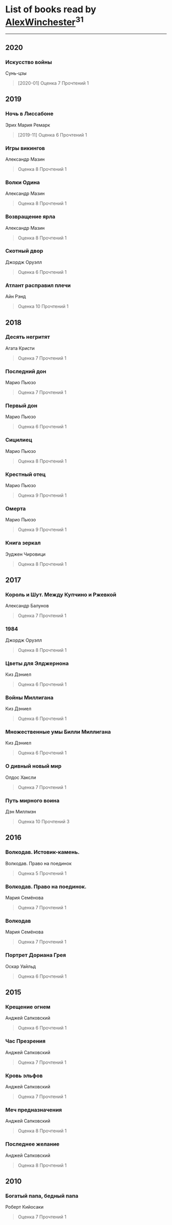 # List of books read by [AlexWinchester](https://www.facebook.com/profile.php?id=2680385415370992)<sup>31</sup>
---

## 2020

### Искусство войны
Сунь-цзы
> [2020-01] Оценка 7
> Прочтений 1



## 2019

### Ночь в Лиссабоне
Эрих Мария Ремарк
> [2019-11] Оценка 6
> Прочтений 1


### Игры викингов
Александр Мазин
> Оценка 8
> Прочтений 1


### Волки Одина
Александр Мазин
> Оценка 8
> Прочтений 1


### Возвращение ярла
Александр Мазин
> Оценка 8
> Прочтений 1


### Скотный двор
Джордж Оруэлл
> Оценка 6
> Прочтений 1


### Атлант расправил плечи
Айн Рэнд
> Оценка 10
> Прочтений 1



## 2018

### Десять негритят
Агата Кристи
> Оценка 7
> Прочтений 1


### Последний дон
Марио Пьюзо
> Оценка 7
> Прочтений 1


### Первый дон
Марио Пьюзо
> Оценка 6
> Прочтений 1


### Сицилиец
Марио Пьюзо
> Оценка 8
> Прочтений 1


### Крестный отец
Марио Пьюзо
> Оценка 9
> Прочтений 1


### Омерта
Марио Пьюзо
> Оценка 9
> Прочтений 1


### Книга зеркал
Эуджен Чировици
> Оценка 8
> Прочтений 1



## 2017

### Король и Шут. Между Купчино и Ржевкой
Александр Балунов
> Оценка 7
> Прочтений 1


### 1984
Джордж Оруэлл
> Оценка 8
> Прочтений 1


### Цветы для Элджернона
Киз Дэниел
> Оценка 6
> Прочтений 1


### Войны Миллигана
Киз Дэниел
> Оценка 6
> Прочтений 1


### Множественные умы Билли Миллигана
Киз Дэниел
> Оценка 6
> Прочтений 1


### О дивный новый мир
Олдос Хаксли
> Оценка 7
> Прочтений 1


### Путь мирного воина
Дэн Миллмэн
> Оценка 10
> Прочтений 3



## 2016

### Волкодав. Истовик-камень.
Волкодав. Право на поединок
> Оценка 5
> Прочтений 1


### Волкодав. Право на поединок.
Мария Семёнова
> Оценка 7
> Прочтений 1


### Волкодав
Мария Семёнова
> Оценка 7
> Прочтений 1


### Портрет Дориана Грея
Оскар Уайльд
> Оценка 6
> Прочтений 1



## 2015

### Крещение огнем
Анджей Сапковский
> Оценка 6
> Прочтений 1


### Час Презрения
Анджей Сапковский
> Оценка 7
> Прочтений 1


### Кровь эльфов
Анджей Сапковский
> Оценка 7
> Прочтений 1


### Меч предназначения
Анджей Сапковский
> Оценка 8
> Прочтений 1


### Последнее желание
Анджей Сапковский
> Оценка 8
> Прочтений 1



## 2010

### Богатый папа, бедный папа
Роберт Кийосаки
> Оценка 7
> Прочтений 1



